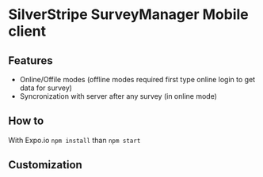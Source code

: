 # SilverStripe SurveyManager Mobile client

## Features
 - Online/Offile modes (offline modes required first type online login to get data for survey)
 - Syncronization with server after any survey (in online mode)

## How to
With Expo.io `npm install` than `npm start` 

## Customization


